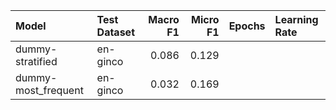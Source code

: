 | Model               | Test Dataset   |   Macro F1 |   Micro F1 | Epochs   | Learning Rate   |
|:--------------------|:---------------|-----------:|-----------:|:---------|:----------------|
| dummy-stratified    | en-ginco       |      0.086 |      0.129 |          |                 |
| dummy-most_frequent | en-ginco       |      0.032 |      0.169 |          |                 |